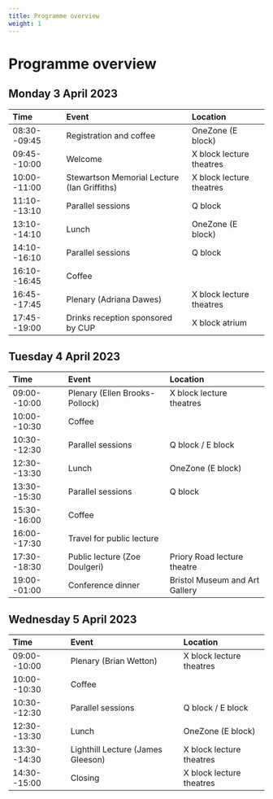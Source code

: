 ```yaml
---
title: Programme overview
weight: 1
---
```


# Programme overview

## Monday 3 April 2023

| Time | Event | Location |
|:-----|:------|:---------|
| 08:30--09:45 | Registration and coffee | OneZone (E block) |
| 09:45--10:00 | Welcome | X block lecture theatres |
| 10:00--11:00 | Stewartson Memorial Lecture (Ian Griffiths) | X block lecture theatres |
| 11:10--13:10 | Parallel sessions | Q block |
| 13:10--14:10 | Lunch | OneZone (E block) |
| 14:10--16:10 | Parallel sessions | Q block |
| 16:10--16:45 | Coffee |  |
| 16:45--17:45 | Plenary (Adriana Dawes) | X block lecture theatres |
| 17:45--19:00 | Drinks reception sponsored by CUP | X block atrium |

## Tuesday 4 April 2023

| Time | Event | Location |
|:-----|:------|:---------|
| 09:00--10:00 | Plenary (Ellen Brooks-Pollock) | X block lecture theatres |
| 10:00--10:30 | Coffee |  |
| 10:30--12:30 | Parallel sessions | Q block / E block |
| 12:30--13:30 | Lunch | OneZone (E block) |
| 13:30--15:30 | Parallel sessions | Q block |
| 15:30--16:00 | Coffee |  |
| 16:00--17:30 | Travel for public lecture |  |
| 17:30--18:30 | Public lecture (Zoe Doulgeri) | Priory Road lecture theatre |
| 19:00--01:00 | Conference dinner | Bristol Museum and Art Gallery |

## Wednesday 5 April 2023

| Time | Event | Location |
|:-----|:------|:---------|
| 09:00--10:00 | Plenary (Brian Wetton) | X block lecture theatres |
| 10:00--10:30 | Coffee |  |
| 10:30--12:30 | Parallel sessions | Q block / E block |
| 12:30--13:30 | Lunch | OneZone (E block) |
| 13:30--14:30 | Lighthill Lecture (James Gleeson) | X block lecture theatres |
| 14:30--15:00 | Closing | X block lecture theatres |
